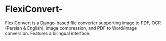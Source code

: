 # FlexiConvert-
FlexiConvert is a Django-based file converter supporting image to PDF, OCR (Persian &amp; English), image compression, and PDF to Word/image conversion. Features a bilingual interface.
